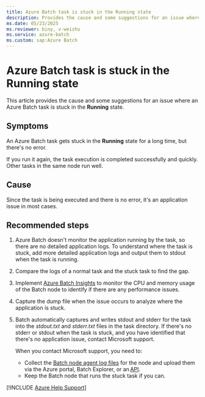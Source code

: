```yaml
---
title: Azure Batch task is stuck in the Running state
description: Provides the cause and some suggestions for an issue where an Azure Batch task is stuck in the Running state without any errors.
ms.date: 05/23/2025
ms.reviewer: biny, v-weizhu
ms.service: azure-batch
ms.custom: sap:Azure Batch
---
```

# Azure Batch task is stuck in the Running state

This article provides the cause and some suggestions for an issue where an Azure Batch task is stuck in the **Running** state.

## Symptoms

An Azure Batch task gets stuck in the **Running** state for a long time, but there's no error.

If you run it again, the task execution is completed successfully and quickly. Other tasks in the same node run well.

## Cause

Since the task is being executed and there is no error, it's an application issue in most cases.

## Recommended steps

1. Azure Batch doesn't monitor the application running by the task, so there are no detailed application logs. To understand where the task is stuck, add more detailed application logs and output them to stdout when the task is running. 

1. Compare the logs of a normal task and the stuck task to find the gap.  

1. Implement [Azure Batch Insights](https://github.com/Azure/batch-insights) to monitor the CPU and memory usage of the Batch node to identify if there are any performance issues.  

1. Capture the dump file when the issue occurs to analyze where the application is stuck.

1. Batch automatically captures and writes stdout and stderr for the task into the *stdout.txt* and *stderr.txt* files in the task directory. If there's no stderr or stdout when the task is stuck, and you have identified that there's no application issue, contact Microsoft support.

    When you contact Microsoft support, you need to:

    - Collect the [Batch node agent log files](/azure/batch/batch-pool-node-error-checking#node-agent-log-files) for the node and upload them via the Azure portal, Batch Explorer, or an [API](/rest/api/batchservice/compute-node/upload-batch-service-logs).
    - Keep the Batch node that runs the stuck task if you can.  

[!INCLUDE [Azure Help Support](../../../includes/azure-help-support.md)]
